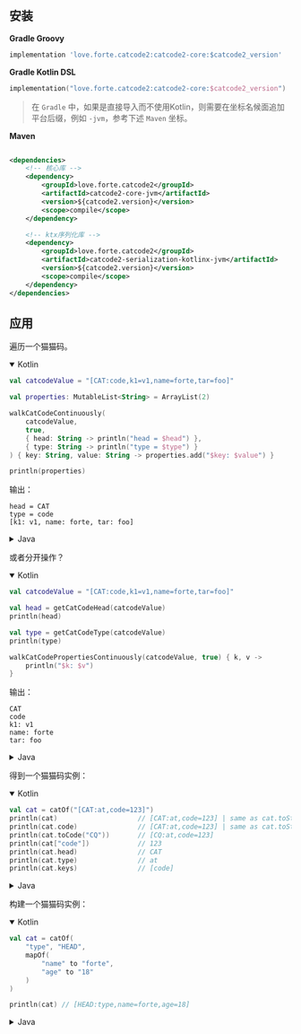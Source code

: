 ## 安装

**Gradle Groovy**

```groovy
implementation 'love.forte.catcode2:catcode2-core:$catcode2_version'
```

**Gradle Kotlin DSL**

```kotlin
implementation("love.forte.catcode2:catcode2-core:$catcode2_version")
```

> 在 `Gradle` 中，如果是直接导入而不使用Kotlin，则需要在坐标名候面追加平台后缀，例如 `-jvm`，参考下述 `Maven` 坐标。

**Maven**

```xml

<dependencies>
    <!-- 核心库 -->
    <dependency>
        <groupId>love.forte.catcode2</groupId>
        <artifactId>catcode2-core-jvm</artifactId>
        <version>${catcode2.version}</version>
        <scope>compile</scope>
    </dependency>

    <!-- ktx序列化库 -->
    <dependency>
        <groupId>love.forte.catcode2</groupId>
        <artifactId>catcode2-serialization-kotlinx-jvm</artifactId>
        <version>${catcode2.version}</version>
        <scope>compile</scope>
    </dependency>
</dependencies>
```

## 应用

遍历一个猫猫码。

<details open>
<summary>Kotlin</summary>

```kotlin
val catcodeValue = "[CAT:code,k1=v1,name=forte,tar=foo]"

val properties: MutableList<String> = ArrayList(2)

walkCatCodeContinuously(
    catcodeValue,
    true,
    { head: String -> println("head = $head") },
    { type: String -> println("type = $type") }
) { key: String, value: String -> properties.add("$key: $value") }

println(properties)
```

输出：

```
head = CAT
type = code
[k1: v1, name: forte, tar: foo]
```

</details>

<details>
<summary>Java</summary>

```java
final String catcodeValue = "[CAT:code,k1=v1,name=forte,tar=foo]";

List<String> properties = new ArrayList<>(2);

CatCodes.walkCatCodeContinuously(catcodeValue, true, head -> {
    System.out.println("head = " + head);
}, type -> {
    System.out.println("type = " + type);
}, (key, value) -> {
    properties.add(key + ": " + value);
});

System.out.println(properties);
```

输出：

```
head = CAT
type = code
[k1: v1, name: forte, tar: foo]
```

</details>

或者分开操作？

<details open>
<summary>Kotlin</summary>

```kotlin
val catcodeValue = "[CAT:code,k1=v1,name=forte,tar=foo]"

val head = getCatCodeHead(catcodeValue)
println(head)

val type = getCatCodeType(catcodeValue)
println(type)

walkCatCodePropertiesContinuously(catcodeValue, true) { k, v ->
    println("$k: $v")
}
```

输出：

```
CAT
code
k1: v1
name: forte
tar: foo
```

</details>

<details>
<summary>Java</summary>

```java
final String catcodeValue = "[CAT:code,k1=v1,name=forte,tar=foo]";

final String head = CatCodes.getCatCodeHead(catcodeValue);
System.out.println("head = " + head);

final String type = CatCodes.getCatCodeType(catcodeValue);
System.out.println("type = " + type);

CatCodes.walkCatCodePropertiesContinuously(catcodeValue, true, (key, value) -> {
    System.out.println(key + ": " + value);
});
```

输出：

```
CAT
code
k1: v1
name: forte
tar: foo
```

</details>

得到一个猫猫码实例：

<details open>
<summary>Kotlin</summary>

```kotlin
val cat = catOf("[CAT:at,code=123]")
println(cat)                    // [CAT:at,code=123] | same as cat.toString()
println(cat.code)               // [CAT:at,code=123] | same as cat.toString(), same as cat.toCode()
println(cat.toCode("CQ"))       // [CQ:at,code=123]
println(cat["code"])            // 123
println(cat.head)               // CAT
println(cat.type)               // at
println(cat.keys)               // [code]
```

</details>

<details>
<summary>Java</summary>

```java
final Cat cat = Cats.of("[CAT:at,code=123]");
System.out.println(cat);                // [CAT:at,code=123]
System.out.println(cat.toCode(null));   // [CAT:at,code=123]
System.out.println(cat.toCode("CQ"));   // [CQ:at,code=123]
System.out.println(cat.get("code"));    // 123
System.out.println(cat.getHead());      // CAT
System.out.println(cat.getType());      // at
System.out.println(cat.getKeys());      // [code]
```

</details>

构建一个猫猫码实例：

<details open>
<summary>Kotlin</summary>

```kotlin
val cat = catOf(
    "type", "HEAD",
    mapOf(
        "name" to "forte",
        "age" to "18"
    )
)

println(cat) // [HEAD:type,name=forte,age=18]
```

</details>

<details>
<summary>Java</summary>

```java
final HashMap<String, String> properties = new HashMap<>();
properties.put("name", "forte");
properties.put("age", "18");

final Cat cat = Cats.of("type", "HEAD", properties);

System.out.println(cat); // [HEAD:type,name=forte,age=18]
```

</details>